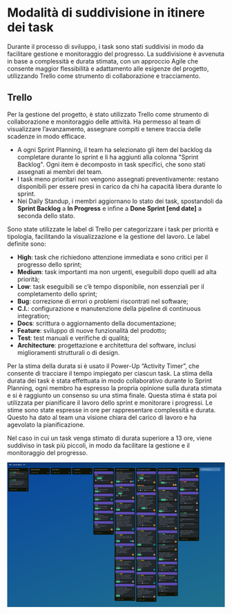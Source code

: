 # Modalità di suddivisione in itinere dei task

Durante il processo di sviluppo, i task sono stati suddivisi in modo da facilitare gestione e monitoraggio del
progresso. La suddivisione è avvenuta in base a complessità e durata stimata, con un approccio Agile che consente
maggior flessibilità e adattamento alle esigenze del progetto, utilizzando Trello come strumento di collaborazione e
tracciamento.

## Trello

Per la gestione del progetto, è stato utilizzato Trello come strumento di collaborazione e monitoraggio delle attività.
Ha permesso al team di visualizzare l’avanzamento, assegnare compiti e tenere traccia delle scadenze in modo efficace.

- A ogni Sprint Planning, il team ha selezionato gli item del backlog da completare durante lo sprint e li ha
  aggiunti alla colonna "Sprint Backlog". Ogni item è decomposto in task specifici, che
  sono stati assegnati ai membri del team.
- I task meno prioritari non vengono assegnati preventivamente: restano disponibili per essere presi in carico da chi ha
  capacità libera durante lo sprint.
- Nei Daily Standup, i membri aggiornano lo stato dei task, spostandoli da **Sprint Backlog** a **In Progress** e infine
  a **Done Sprint [end date]** a seconda dello stato.

Sono state utilizzate le label di Trello per categorizzare i task per priorità e tipologia, facilitando la
visualizzazione e la gestione del lavoro. Le label definite sono:

- **High**: task che richiedono attenzione immediata e sono critici per il progresso dello sprint;
- **Medium**: task importanti ma non urgenti, eseguibili dopo quelli ad alta priorità;
- **Low**: task eseguibili se c’è tempo disponibile, non essenziali per il completamento dello sprint;
- **Bug**: correzione di errori o problemi riscontrati nel software;
- **C.I.**: configurazione e manutenzione della pipeline di continuous integration;
- **Docs**: scrittura o aggiornamento della documentazione;
- **Feature**: sviluppo di nuove funzionalità del prodotto;
- **Test**: test manuali e verifiche di qualità;
- **Architecture**: progettazione e architettura del software, inclusi miglioramenti strutturali o di design.

Per la stima della durata si è usato il Power-Up “Activity Timer”, che consente di tracciare il tempo impiegato per
ciascun task. La stima della durata dei task è stata effettuata in modo collaborativo durante lo Sprint Planning, ogni
membro ha espresso la propria opinione sulla durata stimata e si è raggiunto un consenso su una stima finale. Questa
stima è stata poi utilizzata per pianificare il lavoro dello
sprint e monitorare i progressi. Le stime sono state espresse in ore per rappresentare complessità e durata. Questo ha dato al team una visione chiara
del carico di lavoro e ha agevolato la pianificazione.

Nel caso in cui un task venga stimato di durata superiore a 13 ore, viene suddiviso in task più piccoli, in modo da
facilitare la gestione e il monitoraggio del progresso.

![Trello board](../../static/img/01-development-process/trello.png)
